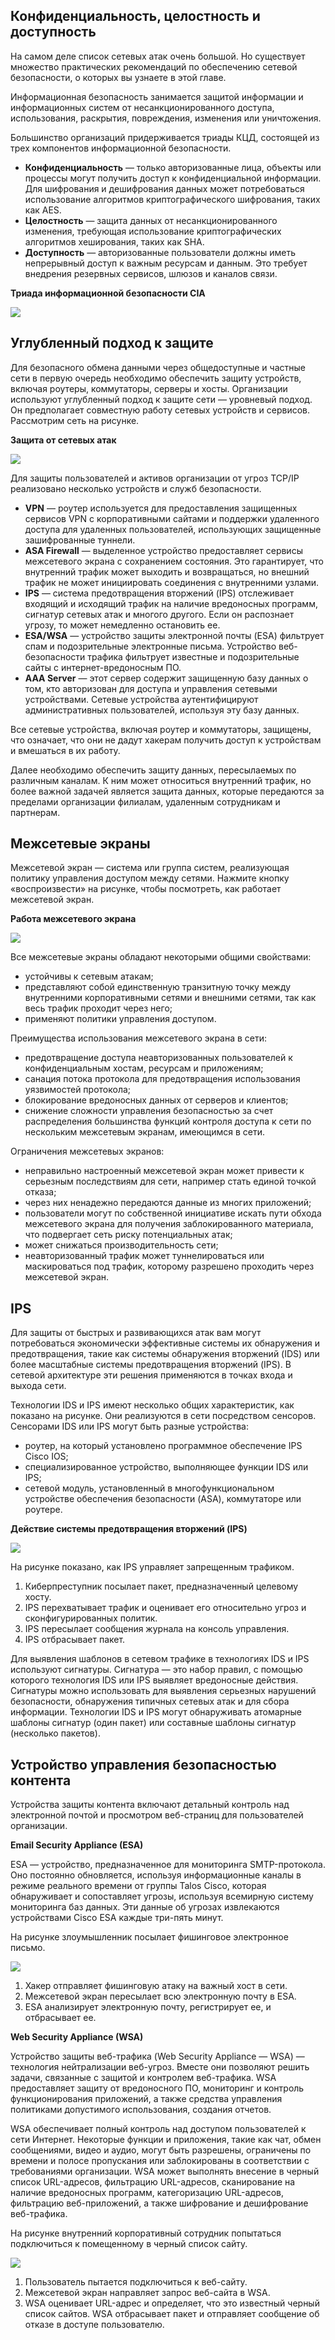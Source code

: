 <!-- 3.9.1 -->
## Конфиденциальность, целостность и доступность

На самом деле список сетевых атак очень большой. Но существует множество практических рекомендаций по обеспечению сетевой безопасности, о которых вы узнаете в этой главе.

Информационная безопасность занимается защитой информации и информационных систем от несанкционированного доступа, использования, раскрытия, повреждения, изменения или уничтожения.

Большинство организаций придерживается триады КЦД, состоящей из трех компонентов информационной безопасности.

* **Конфиденциальность** — только авторизованные лица, объекты или процессы могут получить доступ к конфиденциальной информации. Для шифрования и дешифрования данных может потребоваться использование алгоритмов криптографического шифрования, таких как AES.
* **Целостность** — защита данных от несанкционированного изменения, требующая использование криптографических алгоритмов хеширования, таких как SHA.
* **Доступность** — авторизованные пользователи должны иметь непрерывный доступ к важным ресурсам и данным. Это требует внедрения резервных сервисов, шлюзов и каналов связи.

**Триада информационной безопасности CIA**

![](./assets/3.9.1.svg)
<!-- /courses/ensa-dl/ae8e8c80-34fd-11eb-ba19-f1886492e0e4/aeb3eeda-34fd-11eb-ba19-f1886492e0e4/assets/c5f13833-1c46-11ea-af56-e368b99e9723.svg -->

<!--
The figure shows the C I A Triad consisting of Confidentiality, Integrity, and Availability.
-->

<!-- 3.9.2 -->
## Углубленный подход к защите

Для безопасного обмена данными через общедоступные и частные сети в первую очередь необходимо обеспечить защиту устройств, включая роутеры, коммутаторы, серверы и хосты. Организации используют углубленный подход к защите сети — уровневый подход. Он предполагает совместную работу сетевых устройств и сервисов. Рассмотрим сеть на рисунке.

**Защита от сетевых атак**

![](./assets/3.9.2.svg)
<!-- /courses/ensa-dl/ae8e8c80-34fd-11eb-ba19-f1886492e0e4/aeb3eeda-34fd-11eb-ba19-f1886492e0e4/assets/c5f1d473-1c46-11ea-af56-e368b99e9723.svg -->

Для защиты пользователей и активов организации от угроз TCP/IP реализовано несколько устройств и служб безопасности.

* **VPN** — роутер используется для предоставления защищенных сервисов VPN с корпоративными сайтами и поддержки удаленного доступа для удаленных пользователей, использующих защищенные зашифрованные туннели.
* **ASA Firewall** — выделенное устройство предоставляет сервисы межсетевого экрана с сохранением состояния. Это гарантирует, что внутренний трафик может выходить и возвращаться, но внешний трафик не может инициировать соединения с внутренними узлами.
* **IPS** — система предотвращения вторжений (IPS) отслеживает входящий и исходящий трафик на наличие вредоносных программ, сигнатур сетевых атак и многого другого. Если он распознает угрозу, то может немедленно остановить ее.
* **ESA/WSA** — устройство защиты электронной почты (ESA) фильтрует спам и подозрительные электронные письма. Устройство веб-безопасности трафика фильтрует известные и подозрительные сайты с интернет-вредоносным ПО.
* **AAA Server** — этот сервер содержит защищенную базу данных о том, кто авторизован для доступа и управления сетевыми устройствами. Сетевые устройства аутентифицируют административных пользователей, используя эту базу данных.

<!--
Диаграмма изображает сетевую топология кампуса и углубленный подход к ее защите. Вверху слева находится Интернет-облако, ниже к нему подключен VPN роутер на границе сети кампуса. Он подключен справа к межсетевому экрану ASA, который имеет соединение ниже с коммутатором 2 уровня. К этому коммутатору подключены сервер DHCP, сервер электронной почты, веб-сервер и ESA/WSA. К межсетевому экрану справа также подключен IPS, который подключается к коммутатору 3-го уровня справа. Коммутатор 3-го уровня подключается к серверу ААА, еще одному коммутатору 3-го уровня и двум коммутаторам 2-го уровня. Под коммутаторами уровня 2 находятся несколько хостов.
-->

Все сетевые устройства, включая роутер и коммутаторы, защищены, что означает, что они не дадут хакерам получить доступ к устройствам и вмешаться в их работу.

Далее необходимо обеспечить защиту данных, пересылаемых по различным каналам. К ним может относиться внутренний трафик, но более важной задачей является защита данных, которые передаются за пределами организации филиалам, удаленным сотрудникам и партнерам.

<!-- 3.9.3 -->
## Межсетевые экраны

Межсетевой экран — система или группа систем, реализующая политику управления доступом между сетями. Нажмите кнопку «воспроизвести» на рисунке, чтобы посмотреть, как работает межсетевой экран.

**Работа межсетевого экрана**

![](./assets/3.9.3.gif)

<!--
Анимация показывает брандмауэр между глобусом, представляющим Интернет, и сервером, представляющим внутреннюю сеть. Глобус пытается отправить трафик во внутреннюю сеть. Показаны правила, разрешающие и запрещающие трафик. Разрешенный трафик — это трафик с любого внешнего адреса на веб-сервер, трафик на сервер F T P, трафик на сервер S M T P и трафик на внутренний сервер I M A P. Запрещенный трафик — это весь входящий трафик с сетевой адресацией, соответствующей внутренним зарегистрированным адресам ввода-вывода, весь входящий трафик на сервер с внешних адресов, весь входящий трафик эхо-запросов ввода-вывода, все входящие запросы M S Active Directory, весь входящий трафик на запросы сервера M S S Q L и все Локальные трансляции в домене M.
-->

Все межсетевые экраны обладают некоторыми общими свойствами:

* устойчивы к сетевым атакам;
* представляют собой единственную транзитную точку между внутренними корпоративными сетями и внешними сетями, так как весь трафик проходит через него;
* применяют политики управления доступом.

Преимущества использования межсетевого экрана в сети:

* предотвращение доступа неавторизованных пользователей к конфиденциальным хостам, ресурсам и приложениям;
* санация потока протокола для предотвращения использования уязвимостей протокола;
* блокирование вредоносных данных от серверов и клиентов;
* снижение сложности управления безопасностью за счет распределения большинства функций контроля доступа к сети по нескольким межсетевым экранам, имеющимся в сети.

Ограничения межсетевых экранов:

* неправильно настроенный межсетевой экран может привести к серьезным последствиям для сети, например стать единой точкой отказа;
* через них ненадежно передаются данные из многих приложений;
* пользователи могут по собственной инициативе искать пути обхода межсетевого экрана для получения заблокированного материала, что подвергает сеть риску потенциальных атак;
* может снижаться производительность сети;
* неавторизованный трафик может туннелироваться или маскироваться под трафик, которому разрешено проходить через межсетевой экран.

<!-- 3.9.4 -->
## IPS

Для защиты от быстрых и развивающихся атак вам могут потребоваться экономически эффективные системы их обнаружения и предотвращения, такие как системы обнаружения вторжений (IDS) или более масштабные системы предотвращения вторжений (IPS). В сетевой архитектуре эти решения применяются в точках входа и выхода сети.

Технологии IDS и IPS имеют несколько общих характеристик, как показано на рисунке. Они реализуются в сети посредством сенсоров. Сенсорами IDS или IPS могут быть разные устройства:

* роутер, на который установлено программное обеспечение IPS Cisco IOS;
* специализированное устройство, выполняющее функции IDS или IPS;
* сетевой модуль, установленный в многофункциональном устройстве обеспечения безопасности (ASA), коммутаторе или роутере.

**Действие системы предотвращения вторжений (IPS)**

![](./assets/3.9.4.svg)
<!-- /courses/ensa-dl/ae8e8c80-34fd-11eb-ba19-f1886492e0e4/aeb3eeda-34fd-11eb-ba19-f1886492e0e4/assets/c5f41e63-1c46-11ea-af56-e368b99e9723.svg -->

На рисунке показано, как IPS управляет запрещенным трафиком.

1.  Киберпреступник посылает пакет, предназначенный целевому хосту.
2.  IPS перехватывает трафик и оценивает его относительно угроз и сконфигурированных политик.
3.  IPS пересылает сообщения журнала на консоль управления.
4.  IPS отбрасывает пакет.

<!--
НА рисунке показана сетевая топология с IPS, которая отбрасывает пакет. Показан целевой хост в нижней части схемы, подключенный к роутеру. Также к нему подключен хост консоли управления. Этот роутер подключен к вышестоящему IPS-сенсору, который  в свою очередь подключен к другому вышестоящему устройству. Верхний роутер подсоединен к Интернет-облаку. Хост злоумышленника также подсоединен к облаку. Хакер посылает трафик, который проходит через облако и IPS-сенсор. Затем IPS пересылает трафик на консоль управления, в результате того, что IPS отбросил пакет.
-->

Для выявления шаблонов в сетевом трафике в технологиях IDS и IPS используют сигнатуры. Сигнатура — это набор правил, с помощью которого технология IDS или IPS выявляет вредоносные действия. Сигнатуры можно использовать для выявления серьезных нарушений безопасности, обнаружения типичных сетевых атак и для сбора информации. Технологии IDS и IPS могут обнаруживать атомарные шаблоны сигнатур (один пакет) или составные шаблоны сигнатур (несколько пакетов).

<!-- 3.9.5 -->
## Устройство управления безопасностью контента

Устройства защиты контента включают детальный контроль над электронной почтой и просмотром веб-страниц для пользователей организации.

**Email Security Appliance (ESA)**

ESA — устройство, предназначенное для мониторинга SMTP-протокола. Оно постоянно обновляется, используя информационные каналы в режиме реального времени от группы Talos Cisco, которая обнаруживает и сопоставляет угрозы, используя всемирную систему мониторинга баз данных. Эти данные об угрозах извлекаются устройствами Cisco ESA каждые три-пять минут.

На рисунке злоумышленник посылает фишинговое электронное письмо.

![](./assets/3.9.5-1.svg)
<!-- /courses/ensa-dl/ae8e8c80-34fd-11eb-ba19-f1886492e0e4/aeb3eeda-34fd-11eb-ba19-f1886492e0e4/assets/c5f4baa1-1c46-11ea-af56-e368b99e9723.svg -->

1.  Хакер отправляет фишинговую атаку на важный хост в сети.
2.  Межсетевой экран пересылает всю электронную почту в ESA.
3.  ESA анализирует электронную почту, регистрирует ее, и отбрасывает ее.

<!--
Киберпреступник посылает электронное письмо через интернет к межсетевому экрану в сети, подсоединенному к ESA. Коммутатор подсоединен к хосту, содержащему конфиденциальные данные компании. Межсетевой экран пересылает сообщение к ESA, которое отбрасывает его. Фишинговое письмо не было получено хостом, содержащим конфиденциальную информацию.
-->

**Web Security Appliance (WSA)**

Устройство защиты веб-трафика (Web Security Appliance — WSA) — технология нейтрализации веб-угроз. Вместе они позволяют решить задачи, связанные с защитой и контролем веб-трафика. WSA предоставляет защиту от вредоносного ПО, мониторинг и контроль функционирования приложений, а также средства управления политиками допустимого использования, создания отчетов.

WSA обеспечивает полный контроль над доступом пользователей к сети Интернет. Некоторые функции и приложения, такие как чат, обмен сообщениями, видео и аудио, могут быть разрешены, ограничены по времени и полосе пропускания или заблокированы в соответствии с требованиями организации. WSA может выполнять внесение в черный список URL-адресов, фильтрацию URL-адресов, сканирование на наличие вредоносных программ, категоризацию URL-адресов, фильтрацию веб-приложений, а также шифрование и дешифрование веб-трафика.

На рисунке внутренний корпоративный сотрудник попытаться подключиться к помещенному в черный список сайту.

![](./assets/3.9.5-2.svg)
<!-- /courses/ensa-dl/ae8e8c80-34fd-11eb-ba19-f1886492e0e4/aeb3eeda-34fd-11eb-ba19-f1886492e0e4/assets/c5f508c1-1c46-11ea-af56-e368b99e9723.svg -->

1.  Пользователь пытается подключиться к веб-сайту.
2.  Межсетевой экран направляет запрос веб-сайта в WSA.
3.  WSA оценивает URL-адрес и определяет, что это известный черный список сайтов. WSA отбрасывает пакет и отправляет сообщение об отказе в доступе пользователю.

<!--
Пользователь внутренней сети имеет смартфон с беспроводным соединением к точке доступа, соединенной с межсетевым экраном, который подключен к Интернету. Также межсетевой экран соединен с WSA. Пользователь запрашивает соединение с сайтом в черном списке. Запрос пересылается к межсетевому экрану, затем пересылается к WSA и затем отклоняется. Запрос не покидает границы внутренней сети.
-->

<!-- 3.9.6 -->
<!-- quiz -->

